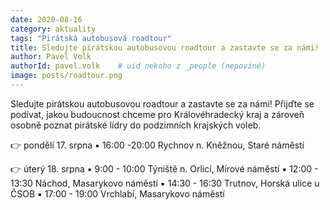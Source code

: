 ```yaml
---
date: 2020-08-16
category: aktuality
tags: "Pirátská autobusová roadtour"
title: Sledujte pirátskou autobusovou roadtour a zastavte se za námi!
author: Pavel Volk
authorId: pavel.volk    # uid nekoho z _people (nepoviné)
image: posts/roadtour.png
---
```


Sledujte pirátskou autobusovou roadtour a zastavte se za námi! Přijďte se podívat, jakou budoucnost chceme pro Královéhradecký kraj a zároveň osobně poznat pirátské lídry do podzimních krajských voleb.

👉 pondělí 17. srpna
▪️ 16:00 -20:00 Rychnov n. Kněžnou, Staré náměstí

👉 úterý 18. srpna
▪️ 9:00 - 10:00 Týniště n. Orlicí, Mírové náměstí
▪️ 12:00 - 13:30 Náchod, Masarykovo náměstí
▪️ 14:30 - 16:30 Trutnov, Horská ulice u ČSOB
▪️ 17:00 - 19:00 Vrchlabí, Masarykovo náměstí
